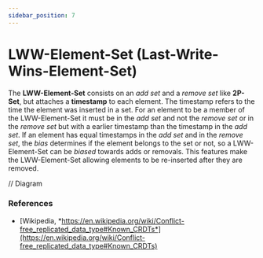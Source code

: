 ```yaml
---
sidebar_position: 7
---
```


# LWW-Element-Set (Last-Write-Wins-Element-Set)

The **LWW-Element-Set** consists on an *add set* and a *remove set* like **2P-Set**, but attaches a **timestamp** to each element.  The timestamp refers to the time the element was inserted in a set. For an element to be a member of the LWW-Element-Set it must be in the *add set* and not the *remove set* or in the *remove set* but with a earlier timestamp than the timestamp in the *add set*. If an element has equal timestamps in the *add set* and in the *remove set*, the *bias* determines if the element belongs to the set or not, so a LWW-Element-Set can be *biased* towards adds or removals. This features make the LWW-Element-Set allowing elements to be re-inserted after they are removed.

// Diagram

### References

- [Wikipedia, *https://en.wikipedia.org/wiki/Conflict-free_replicated_data_type#Known_CRDTs*](https://en.wikipedia.org/wiki/Conflict-free_replicated_data_type#Known_CRDTs)
